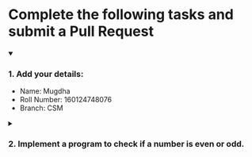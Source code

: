 # Complete the following tasks and submit a Pull Request
<details open>
<summary><h3>1. Add your details: </h3></summary>
<ul>
  <li> Name: Mugdha </li>
  <li> Roll Number: 160124748076 </li>
  <li> Branch: CSM </li>
</ul>
</details>
<details>
<summary><h3> 2. Implement a program to check if a number is even or odd. </h3></summary>
<ul>
  <li> Create a new file in the repository and add your code. </li>
  <li> Use any programming language of your choice. </li>
</ul>
</details>
